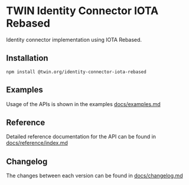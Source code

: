 # TWIN Identity Connector IOTA Rebased

Identity connector implementation using IOTA Rebased.

## Installation

```shell
npm install @twin.org/identity-connector-iota-rebased
```

## Examples

Usage of the APIs is shown in the examples [docs/examples.md](docs/examples.md)

## Reference

Detailed reference documentation for the API can be found in [docs/reference/index.md](docs/reference/index.md)

## Changelog

The changes between each version can be found in [docs/changelog.md](docs/changelog.md)

